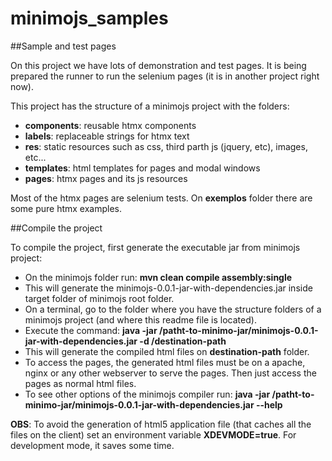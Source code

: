 # minimojs_samples
##Sample and test pages

On this project we have lots of demonstration and test pages. It is being prepared the runner to run the selenium pages (it is in another project right now).

This project has the structure of a minimojs project with the folders:
 - __components__: reusable htmx components
 - __labels__: replaceable strings for htmx text
 - __res__: static resources such as css, third parth js (jquery, etc), images, etc...
 - __templates__: html templates for pages and modal windows
 - __pages__: htmx pages and its js resources

Most of the htmx pages are selenium tests. On __exemplos__ folder there are some pure htmx examples.

##Compile the project

To compile the project, first generate the executable jar from minimojs project:
 - On the minimojs folder run:
__mvn clean compile assembly:single__
 - This will generate the minimojs-0.0.1-jar-with-dependencies.jar inside target folder of minimojs root folder.
 - On a terminal, go to the folder where you have the structure folders of a minimojs project (and where this readme file is located).
 - Execute the command:
__java -jar /patht-to-minimo-jar/minimojs-0.0.1-jar-with-dependencies.jar -d /destination-path__
 - This will generate the compiled html files on __destination-path__ folder.
 - To access the pages, the generated html files must be on a apache, nginx or any other webserver to serve the pages. Then just access the pages as normal html files.
 - To see other options of the minimojs compiler run:
__java -jar /patht-to-minimo-jar/minimojs-0.0.1-jar-with-dependencies.jar --help__

__OBS__: To avoid the generation of html5 application file (that caches all the files on the client) set an environment variable __XDEVMODE=true__. For development mode, it saves some time.
